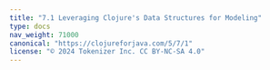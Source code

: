 ```yaml
---
title: "7.1 Leveraging Clojure's Data Structures for Modeling"
type: docs
nav_weight: 71000
canonical: "https://clojureforjava.com/5/7/1"
license: "© 2024 Tokenizer Inc. CC BY-NC-SA 4.0"
---
```

